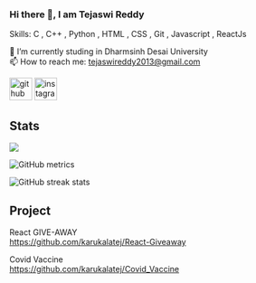 ### Hi there 👋, I am Tejaswi Reddy

Skills: C , C++ , Python  , HTML , CSS , Git , Javascript , ReactJs

🔭 I’m currently studing in Dharmsinh Desai University \
📫 How to reach me: tejaswireddy2013@gmail.com

[<img src='https://cdn.jsdelivr.net/npm/simple-icons@3.0.1/icons/github.svg' alt='github' height='40'>](https://github.com/karukalatej )  [<img src='https://cdn.jsdelivr.net/npm/simple-icons@3.0.1/icons/instagram.svg' alt='instagram' height='40'>](https://www.instagram.com/@annonnymmouusse/)

## Stats

 <p align-="center"> <img src="https://github-readme-stats.vercel.app/api?username=karukalatej&show_icons=true&theme=merko" />

![GitHub metrics](https://metrics.lecoq.io/karukalatej)  

![GitHub streak stats](https://github-readme-streak-stats.herokuapp.com/?user=karukalatej)  

## Project
React GIVE-AWAY \
 https://github.com/karukalatej/React-Giveaway
  
Covid Vaccine \
 https://github.com/karukalatej/Covid_Vaccine
  
